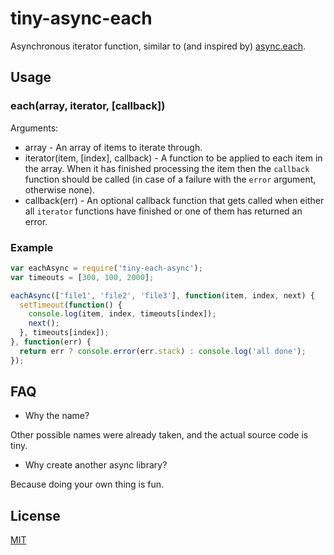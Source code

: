 # tiny-async-each

Asynchronous iterator function, similar to (and inspired by) [async.each](https://github.com/caolan/async#eacharr-iterator-callback).

## Usage

### each(array, iterator, [callback])

Arguments:

- array - An array of items to iterate through.
- iterator(item, [index], callback) - A function to be applied to each item in the array. When it has finished processing the item then the `callback` function should be called (in case of a failure with the `error` argument, otherwise none).
- callback(err) - An optional callback function that gets called when either all `iterator` functions have finished or one of them has returned an error.

### Example

```js
var eachAsync = require('tiny-each-async');
var timeouts = [300, 100, 2000];

eachAsync(['file1', 'file2', 'file3'], function(item, index, next) {
  setTimeout(function() {
    console.log(item, index, timeouts[index]);
    next();
  }, timeouts[index]);
}, function(err) {
  return err ? console.error(err.stack) : console.log('all done');
});
```

## FAQ

- Why the name?

Other possible names were already taken, and the actual source code is tiny.

- Why create another async library?

Because doing your own thing is fun.

## License

[MIT](http://alessioalex.mit-license.org/)
